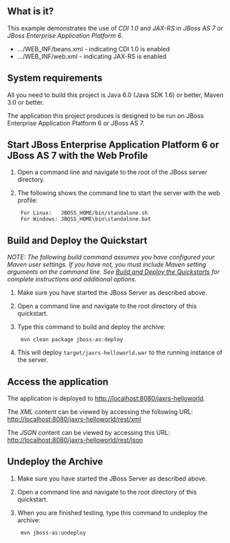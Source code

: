 What is it?
-----------

This example demonstrates the use of *CDI 1.0* and *JAX-RS* in *JBoss AS 7* or *JBoss Enterprise Application Platform 6*.

* .../WEB_INF/beans.xml - indicating CDI 1.0 is enabled
* .../WEB_INF/web.xml - indicating JAX-RS is enabled

System requirements
-------------------

All you need to build this project is Java 6.0 (Java SDK 1.6) or better, Maven 3.0 or better.

The application this project produces is designed to be run on JBoss Enterprise Application Platform 6 or JBoss AS 7. 

 

Start JBoss Enterprise Application Platform 6 or JBoss AS 7 with the Web Profile
-------------------------

1. Open a command line and navigate to the root of the JBoss server directory.
2. The following shows the command line to start the server with the web profile:

        For Linux:   JBOSS_HOME/bin/standalone.sh
        For Windows: JBOSS_HOME\bin\standalone.bat

 
Build and Deploy the Quickstart
-------------------------

_NOTE: The following build command assumes you have configured your Maven user settings. If you have not, you must include Maven setting arguments on the command line. See [Build and Deploy the Quickstarts](../README.md#buildanddeploy) for complete instructions and additional options._

1. Make sure you have started the JBoss Server as described above.
2. Open a command line and navigate to the root directory of this quickstart.
3. Type this command to build and deploy the archive:

        mvn clean package jboss-as:deploy

4. This will deploy `target/jaxrs-helloworld.war` to the running instance of the server.


Access the application 
---------------------

The application is deployed to <http://localhost:8080/jaxrs-helloworld>.

The *XML* content can be viewed by accessing the following URL: <http://localhost:8080/jaxrs-helloworld/rest/xml> 

The *JSON* content can be viewed by accessing this URL: <http://localhost:8080/jaxrs-helloworld/rest/json>


Undeploy the Archive
--------------------

1. Make sure you have started the JBoss Server as described above.
2. Open a command line and navigate to the root directory of this quickstart.
3. When you are finished testing, type this command to undeploy the archive:

        mvn jboss-as:undeploy


